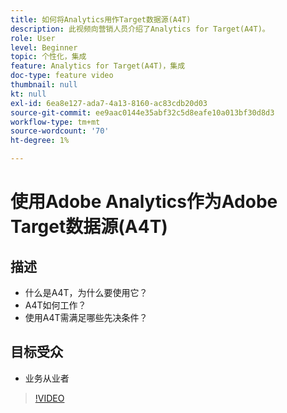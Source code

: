 ```yaml
---
title: 如何将Analytics用作Target数据源(A4T)
description: 此视频向营销人员介绍了Analytics for Target(A4T)。
role: User
level: Beginner
topic: 个性化，集成
feature: Analytics for Target(A4T)，集成
doc-type: feature video
thumbnail: null
kt: null
exl-id: 6ea8e127-ada7-4a13-8160-ac83cdb20d03
source-git-commit: ee9aac0144e35abf32c5d8eafe10a013bf30d8d3
workflow-type: tm+mt
source-wordcount: '70'
ht-degree: 1%

---
```


# 使用Adobe Analytics作为Adobe Target数据源(A4T)

## 描述

* 什么是A4T，为什么要使用它？
* A4T如何工作？
* 使用A4T需满足哪些先决条件？

## 目标受众

* 业务从业者

>[!VIDEO](https://video.tv.adobe.com/v/17384/?quality=12)
